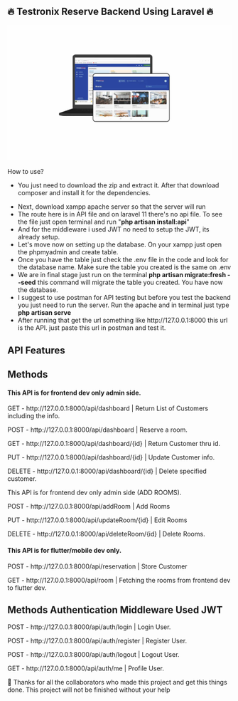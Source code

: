 <h2>🔥 Testronix Reserve Backend Using Laravel 🔥 </h2>
  <img src="/public/visual-work.jpg" alt="visual work">
<p>How to use?</p>
<ul>
  <li>You just need to download the zip and extract it. After that download composer and install it for the dependencies.</p>
</li>
  <li>Next, download xampp apache server so that the server will run</li>
  <li>The route here is in API file and on laravel 11 there's no api file. To see the file just open terminal and run "<strong>php artisan install:api</strong>"</li>
  <li>And for the middleware i used JWT no need to setup the JWT, its already setup.</li>
  <li>Let's move now on setting up the database. On your xampp just open the phpmyadmin and create table.</li>
  <li>Once you have the table just check the .env file in the code and look for the database name. Make sure the table you created is the same on .env</li>
 <li>We are in final stage just run on the terminal <strong>php artisan migrate:fresh --seed</strong> this command will migrate the table you created. You have now the database.</li>
  <li>I suggest to use postman for API testing but before you test the backend you just need to run the server. Run the apache and in terminal just type <strong>php artisan serve</strong> </li>
    <li>After running that get the url something like http://127.0.0.1:8000 this url is the API. just paste this url in postman and test it.</li>
</ul>

<h2>API Features</h2>
<h2>Methods</h2>
<h4>This API is for frontend dev only admin side.</h4>
<p>GET - http://127.0.0.1:8000/api/dashboard | Return List of Customers including the info.</p>
<p>POST - http://127.0.0.1:8000/api/dashboard  | Reserve a room.</p>
<p>GET - http://127.0.0.1:8000/api/dashboard/{id} | Return Customer thru id.</p>
<p>PUT - http://127.0.0.1:8000/api/dashboard/{id}  | Update Customer info.</p>
<p>DELETE - http://127.0.0.1:8000/api/dashboard/{id}  | Delete specified customer.</p>

<p>This API is for frontend dev only admin side (ADD ROOMS).</p>
<p>POST - http://127.0.0.1:8000/api/addRoom | Add Rooms</p>
<p>PUT - http://127.0.0.1:8000/api/updateRoom/{id}  | Edit Rooms</p>
<p>DELETE - http://127.0.0.1:8000/api/deleteRoom/{id}  | Delete Rooms.</p>

<h4>This API is for flutter/mobile dev only.</h4>
<p>POST - http://127.0.0.1:8000/api/reservation | Store Customer</p>
<p>GET - http://127.0.0.1:8000/api/room | Fetching the rooms from frontend dev to flutter dev.</p>

<h2>Methods Authentication Middleware Used JWT</h2>
<p>POST - http://127.0.0.1:8000/api/auth/login  | Login User.</p>
<p>POST - http://127.0.0.1:8000/api/auth/register  | Register User.</p>
<p>POST - http://127.0.0.1:8000/api/auth/logout  | Logout User.</p>
<p>GET - http://127.0.0.1:8000/api/auth/me  | Profile User.</p>

<p>👏 Thanks for all the collaborators who made this project and get this things done. This project will not be finished without your help</p>
